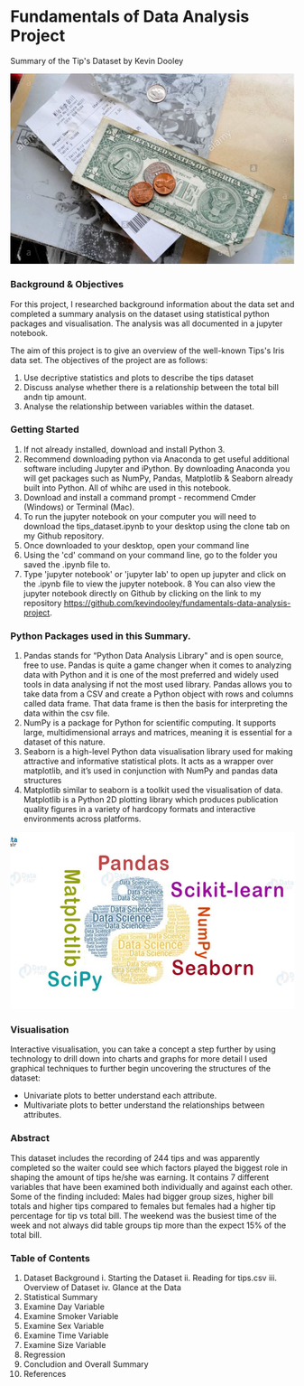 # Fundamentals of Data Analysis Project
Summary of the Tip's Dataset by Kevin Dooley

![](extras/tip.png)

### Background & Objectives

For this project, I researched background information about the data set and completed a summary analysis on the dataset using statistical python packages and visualisation. The analysis was all documented in a jupyter notebook.

The aim of this project is to give an overview of the well-known Tips's Iris data set. The objectives of the project are as follows:
1. Use decriptive statistics and plots to describe the tips dataset
2. Discuss analyse whether there is a relationship between the total bill andn tip amount.
3. Analyse the relationship between variables within the dataset.


### Getting Started
1. If not already installed, download and install Python 3.
2. Recommend downloading python via Anaconda to get useful additional software including Jupyter and iPython. By downloading Anaconda you will get packages such as NumPy, Pandas, Matplotlib & Seaborn already built into Python. All of whihc are used in this notebook.
3. Download and install a command prompt - recommend Cmder (Windows) or Terminal (Mac).
4. To run the jupyter notebook on your computer you will need to download the tips_dataset.ipynb to your desktop using the clone tab on my Github repository.
5. Once downloaded to your desktop, open your command line
6. Using the 'cd' command on your command line, go to the folder you saved the .ipynb file to.
7. Type 'jupyter notebook' or 'jupyter lab' to open up jupyter and click on the .ipynb file to view the jupyter notebook.
8 You can also view the jupyter notebook directly on Github by clicking on the link to my repository https://github.com/kevindooley/fundamentals-data-analysis-project.

### Python Packages used in this Summary.

1. Pandas stands for “Python Data Analysis Library" and is open source, free to use. Pandas is quite a game changer when it comes to analyzing data with Python and it is one of the most preferred and widely used tools in data analysing if not the most used library. Pandas allows you to take data from a CSV and create a Python object with rows and columns called data frame. That data frame is then the basis for interpreting the data within the csv file.
2. NumPy is a package for Python for scientific computing. It supports large, multidimensional arrays and matrices, meaning it is essential for a dataset of this nature.
3. Seaborn is a high-level Python data visualisation library used for making attractive and informative statistical plots. It acts as a wrapper over matplotlib, and it’s used in conjunction with NumPy and pandas data structures
4. Matplotlib similar to seaborn is a toolkit used the visualisation of data. Matplotlib is a Python 2D plotting library which produces publication quality figures in a variety of hardcopy formats and interactive environments across platforms.

![](extras/packages.png)

### Visualisation
Interactive visualisation, you can take a concept a step further by using technology to drill down into charts and graphs for more detail
I used graphical techniques to further begin uncovering the structures of the dataset:
* Univariate plots to better understand each attribute. 
* Multivariate plots to better understand the relationships between attributes.

### Abstract
This dataset includes the recording of 244 tips and was apparently completed so the waiter could see which factors played the biggest role in shaping the amount of tips he/she was earning. It contains 7 different variables that have been examined both individually and against each other. Some of  the finding included: Males had bigger group sizes, higher bill totals and higher tips compared to females but females had a higher tip percentage for tip vs total bill. The weekend was the busiest time of the week and not always did table groups tip more than the expect 15% of the total bill.

### Table of Contents
1. Dataset Background
    i. Starting the Dataset
    ii. Reading for tips.csv
    iii. Overview of Dataset
    iv. Glance at the Data
2. Statistical Summary
3. Examine Day Variable
4. Examine Smoker Variable
5. Examine Sex Variable
6. Examine Time Variable
7. Examine Size Variable
8. Regression
9. Concludion and Overall Summary
10. References

